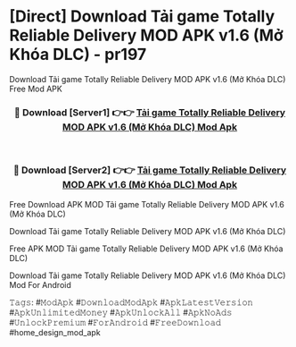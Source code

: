 # [Direct] Download Tải game Totally Reliable Delivery MOD APK v1.6 (Mở Khóa DLC) - pr197
Download Tải game Totally Reliable Delivery MOD APK v1.6 (Mở Khóa DLC) Free Mod APK

<div align="center">
<h3>🔴 Download [Server1] 👉👉 <a href="https://apk-comot.site?title=Tải_game_Totally_Reliable_Delivery_MOD_APK_v1.6_(Mở_Khóa_DLC)">Tải game Totally Reliable Delivery MOD APK v1.6 (Mở Khóa DLC) Mod Apk</a></h3><br>

<h3>🔴 Download [Server2] 👉👉 <a href="https://apk-comot.site?title=Tải_game_Totally_Reliable_Delivery_MOD_APK_v1.6_(Mở_Khóa_DLC)">Tải game Totally Reliable Delivery MOD APK v1.6 (Mở Khóa DLC) Mod Apk</a></h3>
</div>


Free Download APK MOD Tải game Totally Reliable Delivery MOD APK v1.6 (Mở Khóa DLC)

Download Tải game Totally Reliable Delivery MOD APK v1.6 (Mở Khóa DLC) 

Free APK MOD Tải game Totally Reliable Delivery MOD APK v1.6 (Mở Khóa DLC) 

Download Tải game Totally Reliable Delivery MOD APK v1.6 (Mở Khóa DLC) Mod For Android

𝚃𝚊𝚐𝚜: #𝙼𝚘𝚍𝙰𝚙𝚔 #𝙳𝚘𝚠𝚗𝚕𝚘𝚊𝚍𝙼𝚘𝚍𝙰𝚙𝚔 #𝙰𝚙𝚔𝙻𝚊𝚝𝚎𝚜𝚝𝚅𝚎𝚛𝚜𝚒𝚘𝚗 #𝙰𝚙𝚔𝚄𝚗𝚕𝚒𝚖𝚒𝚝𝚎𝚍𝙼𝚘𝚗𝚎𝚢 #𝙰𝚙𝚔𝚄𝚗𝚕𝚘𝚌𝚔𝙰𝚕𝚕 #𝙰𝚙𝚔𝙽𝚘𝙰𝚍𝚜 #𝚄𝚗𝚕𝚘𝚌𝚔𝙿𝚛𝚎𝚖𝚒𝚞𝚖 #𝙵𝚘𝚛𝙰𝚗𝚍𝚛𝚘𝚒𝚍 #𝙵𝚛𝚎𝚎𝙳𝚘𝚠𝚗𝚕𝚘𝚊𝚍 #home_design_mod_apk